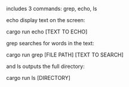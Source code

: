 includes 3 commands: grep, echo, ls


echo display text on the screen:


cargo run echo [TEXT TO ECHO]


grep searches for words in the text: 


cargo run grep [FILE PATH] [TEXT TO SEARCH]


and ls outputs the full directory:


cargo run ls [DIRECTORY]
